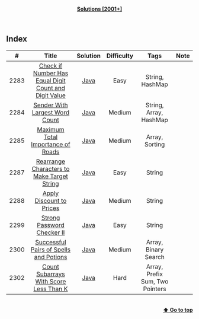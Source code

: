 <br/>
<p align="center">
    <b><u>Solutions [2001+]</u></b>
</p>
</br>

## Index

|#|Title|Solution|Difficulty|Tags|Note|
|:---:|:---:|:---:|:---:|:---:|:---:|
|2283|[Check if Number Has Equal Digit Count and Digit Value](https://leetcode.com/problems/check-if-number-has-equal-digit-count-and-digit-value/)|[Java](./Solutions/2283%20-%20Check%20if%20Number%20Has%20Equal%20Digit%20Count%20and%20Digit%20Value/CheckIfNumberHasEqualDigitCountAndDigitValue.java)|Easy|String, HashMap||
|2284|[Sender With Largest Word Count](https://leetcode.com/problems/sender-with-largest-word-count/)|[Java](./Solutions/2284%20-%20Sender%20With%20Largest%20Word%20Count/SenderWithLargestWordCount.java)|Medium|String, Array, HashMap||
|2285|[Maximum Total Importance of Roads](https://leetcode.com/problems/maximum-total-importance-of-roads/)|[Java](./Solutions/2285%20-%20Maximum%20Total%20Importance%20of%20Roads/MaximumTotalImportanceOfRoads.java)|Medium|Array, Sorting||
|2287|[Rearrange Characters to Make Target String](https://leetcode.com/problems/rearrange-characters-to-make-target-string/)|[Java](./Solutions/2287%20-%20Rearrange%20Characters%20to%20Make%20Target%20String/RearrangeCharactersToMakeTargetString.java)|Easy|String||
|2288|[Apply Discount to Prices](https://leetcode.com/problems/apply-discount-to-prices/)|[Java](./Solutions/2288%20-%20Apply%20Discount%20to%20Prices/ApplyDiscountToPrices.java)|Medium|String||
|2299|[Strong Password Checker II](https://leetcode.com/problems/strong-password-checker-ii/)|[Java](./Solutions/2299%20-%20Strong%20Password%20Checker%20II/StrongPasswordCheckerII.java)|Easy|String||
|2300|[Successful Pairs of Spells and Potions](https://leetcode.com/problems/successful-pairs-of-spells-and-potions/)|[Java](./Solutions/2300%20-%20Successful%20Pairs%20of%20Spells%20and%20Potions/SuccessfulPairsOfSpellsAndPotions.java)|Medium|Array, Binary Search||
|2302|[Count Subarrays With Score Less Than K](https://leetcode.com/problems/count-subarrays-with-score-less-than-k/)|[Java](./Solutions/2302%20-%20Count%20Subarrays%20With%20Score%20Less%20Than%20K/CountSubarraysWithScoreLessThanK.java)|Hard|Array, Prefix Sum, Two Pointers||

<br/>
<div align="right">
    <b><a href="#index">⬆️ Go to top</a></b>
</div>